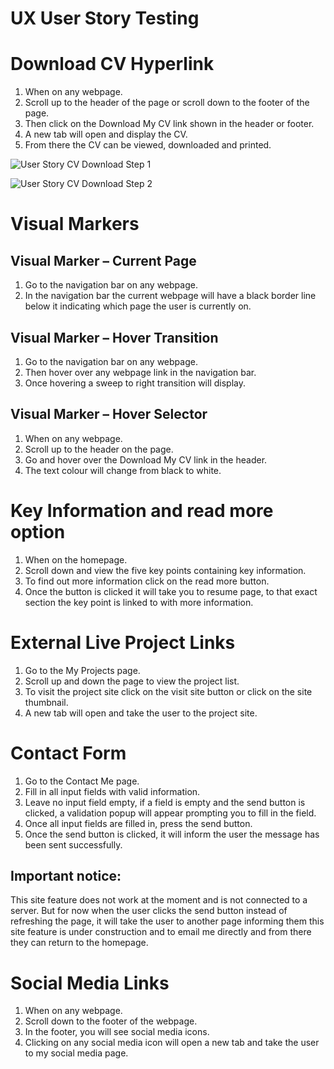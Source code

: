 # UX User Story Testing

# Download CV Hyperlink
1.	When on any webpage.
2.	Scroll up to the header of the page or scroll down to the footer of the page.
3.	Then click on the Download My CV link shown in the header or footer.
4.	A new tab will open and display the CV. 
5.	From there the CV can be viewed, downloaded and printed. 

![User Story CV Download Step 1](https://github.com/ifti-khan/ifti-khan-milestone-project-1/blob/master/writeup_files/screenshots/ux_story_cv_dl1.jpg)

![User Story CV Download Step 2](https://github.com/ifti-khan/ifti-khan-milestone-project-1/blob/master/writeup_files/screenshots/ux_story_cv_dl2.jpg)

# Visual Markers
## Visual Marker – Current Page
1.	Go to the navigation bar on any webpage.
2.	In the navigation bar the current webpage will have a black border line below it indicating which page the user is currently on.

## Visual Marker – Hover Transition
1.	Go to the navigation bar on any webpage.
2.	Then hover over any webpage link in the navigation bar.
3.	Once hovering a sweep to right transition will display.

## Visual Marker – Hover Selector
1.	When on any webpage. 
2.	Scroll up to the header on the page.
3.	Go and hover over the Download My CV link in the header.
4.	The text colour will change from black to white.

# Key Information and read more option
1.	When on the homepage. 
2.	Scroll down and view the five key points containing key information. 
3.	To find out more information click on the read more button.
4.	Once the button is clicked it will take you to resume page, to that exact section the key point is linked to with more information. 

# External Live Project Links
1.	Go to the My Projects page.
2.	Scroll up and down the page to view the project list.
3.	To visit the project site click on the visit site button or click on the site thumbnail.
4.	A new tab will open and take the user to the project site. 

# Contact Form
1.	Go to the Contact Me page.
2.	Fill in all input fields with valid information.
3.	Leave no input field empty, if a field is empty and the send button is clicked, a validation popup will appear prompting you to fill in the field. 
4.	Once all input fields are filled in, press the send button. 
5.	Once the send button is clicked, it will inform the user the message has been sent successfully.

## Important notice:
This site feature does not work at the moment and is not connected to a server. But for now when the user clicks the send button instead of refreshing the page, it will take the user to another page informing them this site feature is under construction and to email me directly and from there they can return to the homepage.

# Social Media Links
1.	When on any webpage.
2.	Scroll down to the footer of the webpage.
3.	In the footer, you will see social media icons.
4.	Clicking on any social media icon will open a new tab and take the user to my social media page. 



